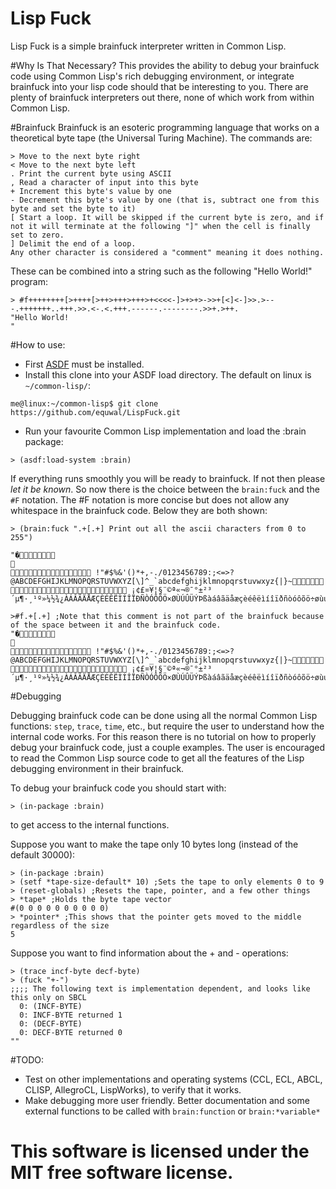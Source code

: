 # Lisp Fuck
Lisp Fuck is a simple brainfuck interpreter written in Common Lisp.

#Why Is That Necessary?
This provides the ability to debug your brainfuck code using Common Lisp's rich debugging environment, or integrate brainfuck into your lisp code should that be interesting to you. There are plenty of brainfuck interpreters out there, none of which work from within Common Lisp.

#Brainfuck
Brainfuck is an esoteric programming language that works on a theoretical byte tape (the Universal Turing Machine). The commands are:
```
> Move to the next byte right
< Move to the next byte left
. Print the current byte using ASCII
, Read a character of input into this byte
+ Increment this byte's value by one
- Decrement this byte's value by one (that is, subtract one from this byte and set the byte to it)
[ Start a loop. It will be skipped if the current byte is zero, and if not it will terminate at the following "]" when the cell is finally set to zero.
] Delimit the end of a loop. 
Any other character is considered a "comment" meaning it does nothing.
```

These can be combined into a string such as the following "Hello World!" program:
```
> #f++++++++[>++++[>++>+++>+++>+<<<<-]>+>+>->>+[<]<-]>>.>---.+++++++..+++.>>.<-.<.+++.------.--------.>>+.>++.
"Hello World!
"
```
#How to use:
- First [ASDF](https://common-lisp.net/project/asdf/) must be installed.
- Install this clone into your ASDF load directory. The default on linux is `~/common-lisp/`:
```
me@linux:~/common-lisp$ git clone https://github.com/equwal/LispFuck.git
```
- Run your favourite Common Lisp implementation and load the :brain package:
```
> (asdf:load-system :brain)
```

If everything runs smoothly you will be ready to brainfuck. If not then please *let it be known*. So now there is the choice between the `brain:fuck` and the `#F` notation. The #F notation is more concise but does not allow any whitespace in the brainfuck code. Below they are both shown:
```
> (brain:fuck ".+[.+] Print out all the ascii characters from 0 to 255")

"�	

 !"#$%&'()*+,-./0123456789:;<=>?@ABCDEFGHIJKLMNOPQRSTUVWXYZ[\]^_`abcdefghijklmnopqrstuvwxyz{|}~ ¡¢£¤¥¦§¨©ª«¬­®¯°±²³´µ¶·¸¹º»¼½¾¿ÀÁÂÃÄÅÆÇÈÉÊËÌÍÎÏÐÑÒÓÔÕÖ×ØÙÚÛÜÝÞßàáâãäåæçèéêëìíîïðñòóôõö÷øùúûüýþÿ"

>#f.+[.+] ;Note that this comment is not part of the brainfuck because of the space between it and the brainfuck code.
"�	

 !"#$%&'()*+,-./0123456789:;<=>?@ABCDEFGHIJKLMNOPQRSTUVWXYZ[\]^_`abcdefghijklmnopqrstuvwxyz{|}~ ¡¢£¤¥¦§¨©ª«¬­®¯°±²³´µ¶·¸¹º»¼½¾¿ÀÁÂÃÄÅÆÇÈÉÊËÌÍÎÏÐÑÒÓÔÕÖ×ØÙÚÛÜÝÞßàáâãäåæçèéêëìíîïðñòóôõö÷øùúûüýþÿ"
```

#Debugging

Debugging brainfuck code can be done using all the normal Common Lisp functions: `step`, `trace`, `time`, etc., but require the user to understand how the internal code works. For this reason there is no tutorial on how to properly debug your brainfuck code, just a couple examples. The user is encouraged to read the Common Lisp source code to get all the features of the Lisp debugging environment in their brainfuck.

To debug your brainfuck code you should start with:
```
> (in-package :brain)
```
to get access to the internal functions.

Suppose you want to make the tape only 10 bytes long (instead of the default 30000):
```
> (in-package :brain)
> (setf *tape-size-default* 10) ;Sets the tape to only elements 0 to 9
> (reset-globals) ;Resets the tape, pointer, and a few other things
> *tape* ;Holds the byte tape vector
#(0 0 0 0 0 0 0 0 0 0)
> *pointer* ;This shows that the pointer gets moved to the middle regardless of the size
5
```
Suppose you want to find information about the + and - operations:
```
> (trace incf-byte decf-byte)
> (fuck "+-")
;;;; The following text is implementation dependent, and looks like this only on SBCL
  0: (INCF-BYTE)
  0: INCF-BYTE returned 1
  0: (DECF-BYTE)
  0: DECF-BYTE returned 0
""
```
#TODO:
- Test on other implementations and operating systems (CCL, ECL, ABCL, CLISP, AllegroCL, LispWorks), to verify that it works.
- Make debugging more user friendly. Better documentation and some external functions to be called with `brain:function` or `brain:*variable*`

This software is licensed under the MIT free software license.
====